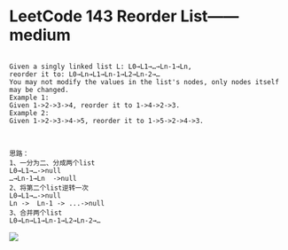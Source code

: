 # LeetCode 143 Reorder List——medium

```

Given a singly linked list L: L0→L1→…→Ln-1→Ln,
reorder it to: L0→Ln→L1→Ln-1→L2→Ln-2→…
You may not modify the values in the list's nodes, only nodes itself may be changed.
Example 1:
Given 1->2->3->4, reorder it to 1->4->2->3.
Example 2:
Given 1->2->3->4->5, reorder it to 1->5->2->4->3.



思路：
1、一分为二、分成两个list
L0→L1→…->null
…→Ln-1→Ln  ->null
2、将第二个list逆转一次
L0→L1→…->null
Ln ->  Ln-1 -> ...->null
3、合并两个list
L0→Ln→L1→Ln-1→L2→Ln-2→…
```

![](https://github.com/only-you/interview/blob/master/picture/143.png)
